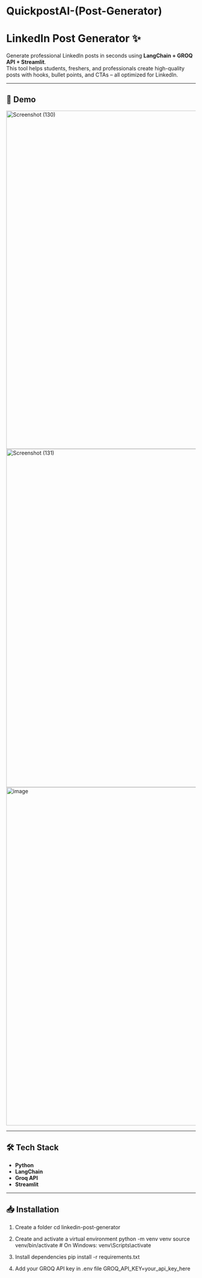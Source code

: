 # QuickpostAI-(Post-Generator)
# LinkedIn Post Generator ✨  

Generate professional LinkedIn posts in seconds using **LangChain + GROQ API + Streamlit**.  
This tool helps students, freshers, and professionals create high-quality posts with hooks, bullet points, and CTAs – all optimized for LinkedIn.  

---

## 🚀 Demo  
<img width="1920" height="900" alt="Screenshot (130)" src="https://github.com/user-attachments/assets/2917a085-f30a-4c8a-bb72-6d8e5d7ca11f" />

<img width="1920" height="900" alt="Screenshot (131)" src="https://github.com/user-attachments/assets/cda768fb-06f1-4f0e-9e92-953dfb6d4807" />


<img width="1920" height="900" alt="image" src="https://github.com/user-attachments/assets/54cce7fa-3afe-43b8-b589-c5bf428373a7" />


---

## 🛠 Tech Stack  
- **Python**  
- **LangChain**  
- **Groq API**  
- **Streamlit**  

---

## 📥 Installation  

1. Create a folder 
cd linkedin-post-generator

2. Create and activate a virtual environment
python -m venv venv
source venv/bin/activate    # On Windows: venv\Scripts\activate

3. Install dependencies
pip install -r requirements.txt

4. Add your GROQ API key in .env file
GROQ_API_KEY=your_api_key_here
